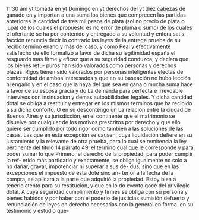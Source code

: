 11:30 am
yt tomada en
yt Domingo en
yt derechos del
yt diez cabezas de ganado en
y importan
a una suma
los bienes que
comprecen las partidas anteriores
la cantidad
de tres mil
pesos de plata
(sol no precio
de plata
o jupa)
de los cuales el
propuesto es
no error de pluma o sumo) de los cuales el ofertante se ha por contenido y entregado a su voluntad y entera satis- facción renuncia decir lo contrario las leyes de la entrega prueba de su recibo termino enano y más del caso, y como
Peal y efectivamente satisfecho de ello formalizo a favor de dicha su legitimidad españa el resguardo más firme y eficaz que a su seguridad conduzca, y declara que los bienes refu- puros han sido valorados como personas y derechos plazas.
Rigos tienen sido valorados por personas inteligentes electas de
conformidad de ambos interesados y que en su baseación
no hubo lección ni engaño y en el caso que la haya del que sea
en gana o mucha suma hace a favor de su esposa gracia y do
La demanda para perfecta e irrevoable intervivos con insinuacion y demas autoabilidades legales. Y dicha cantidad dotal se obliga a restituir y entregar en los mismos terminos que ha recibido a su dicho conforto. O en su descontengo un
La relación entre la ciudad de Buenos Aires y su jurisdicción, en el continente que el matrimonio se disuelve por cualquier de los motivos prescritos por derecho y que ello quiere ser cumplido por todo rigor como también a las soluciones de las casas.
Las que en esta excepción se causen, cuya liquidación defiere en su justamiento y la relevante de otra prueba, para lo cual se remitencia la ley pertinente del título 14 párrafo 49, el término cual que le corresponde y para poder sumar lo que
Primero, el derecho de la propiedad, para poder cumplir lo ref- erido más partidario y exactamente, se obliga igualmente no solo a no dañar, gravar, impotenciar ni superar a sus de- dus, sino que en las excepciones el impuesto de esta dote sino an- terior a la fecha de la compra, se aplicará a la parte que adquirió la propiedad.
Estoy bien a tenerlo atento para su restitución, y que en lo do evento gocé del privilegio dotal. A cuya seguridad cumplimiento y firmes se obliga con su persona y bienes habidos y por haber con el poderio de justicias sumisión
defuerto y renunciación de leyes en derecho necesarias
con la general en forma. en su testimonio y estudio que-